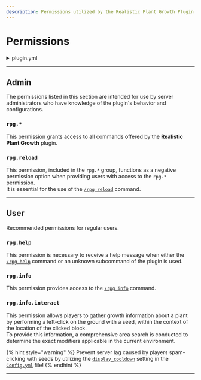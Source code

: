 ```yaml
---
description: Permissions utilized by the Realistic Plant Growth Plugin
---
```


# Permissions

<details>

<summary>plugin.yml</summary>

{% code lineNumbers="true" fullWidth="true" %}
```yaml
permissions:
  rpg.*:
    description: Gives access to all RealisticPlantGrowth features.
    default: op
    children:
      rpg.reload: true
      rpg.help: true
      rpg.info: true

  rpg.reload:
    description: Gives access to the /rpg reload command.
    default: op

  rpg.help:
    description: Base-Permission to access /rpg command.
    default: op

  rpg.info:
    description: Gives access to the /rpg info command.
    default: op
    children:
      rpg.info.interact: true

  rpg.info.interact:
    description: Gives growth information of plants when interacting with them.
    default: true
```
{% endcode %}

</details>

***

## Admin

The permissions listed in this section are intended for use by server administrators who have knowledge of the plugin's behavior and configurations.

### `rpg.*`

This permission grants access to all commands offered by the **Realistic Plant Growth** plugin.

### `rpg.reload`

This permission, included in the `rpg.*` group, functions as a negative permission option when providing users with access to the `rpg.*` permission.\
It is essential for the use of the [`/rpg reload`](commands.md#rpg-reload) command.

***

## User

Recommended permissions for regular users.

### `rpg.help`

This permission is necessary to receive a help message when either the [`/rpg help`](commands.md#rpg-help) command or an unknown subcommand of the plugin is used.

### `rpg.info`

This permission provides access to the [`/rpg info`](commands.md#rpg-info) command.

### `rpg.info.interact`

This permission allows players to gather growth information about a plant by performing a left-click on the ground with a seed, within the context of the location of the clicked block.\
To provide this information, a comprehensive area search is conducted to determine the exact modifiers applicable in the current environment.

{% hint style="warning" %}
Prevent server lag caused by players spam-clicking with seeds by utilizing the [`display_cooldown`](../guides/configuration/config.yml.md#display\_cooldown) setting in the [`Config.yml`](../guides/configuration/config.yml.md) file!
{% endhint %}

***
